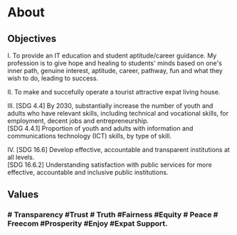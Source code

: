 # About

<!-- wp:paragraph -->

## Objectives

<p> I. To provide an IT education and student aptitude/career guidance. My profession is to give hope and healing to students' minds based on one's inner path, genuine interest, aptitude, career, pathway, fun and what they wish to do, leading to success.
</p>
<p>
  II. To make and succefully operate a tourist attractive expat living house.
</p>

<p>
III. [SDG 4.4] By 2030, substantially increase the number of youth and adults
who have relevant skills, including technical and vocational skills, for
employment, decent jobs and entrepreneurship.
<br/>
[SDG 4.4.1] Proportion of youth and adults with information and communications technology (ICT) skills, by type of skill.
</p>
<p>
IV. [SDG 16.6] Develop effective, accountable and transparent institutions at all levels.
  <br/>
[SDG 16.6.2] Understanding satisfaction with public services for more effective, accountable and inclusive public institutions.
</p>

## Values

### # Transparency #Trust # Truth #Fairness #Equity # Peace # Freecom #Prosperity #Enjoy #Expat Support.



